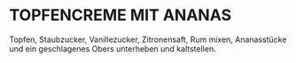 # TOPFENCREME MIT ANANAS

Topfen, Staubzucker, Vanillezucker, Zitronensaft, Rum mixen,
Ananasstücke und ein geschlagenes Obers unterheben und kaltstellen.

